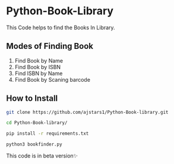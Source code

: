 # Python-Book-Library
This Code helps to find the Books In Library.

## Modes of Finding Book
1. Find Book by Name
2. Find Book by ISBN 
3. Find ISBN by Name
4. Find Book by Scaning barcode

## How to Install
```bash
git clone https://github.com/ajstars1/Python-Book-library.git

cd Python-Book-library/

pip install -r requirements.txt

python3 bookfinder.py
```


This code is in beta version✨
